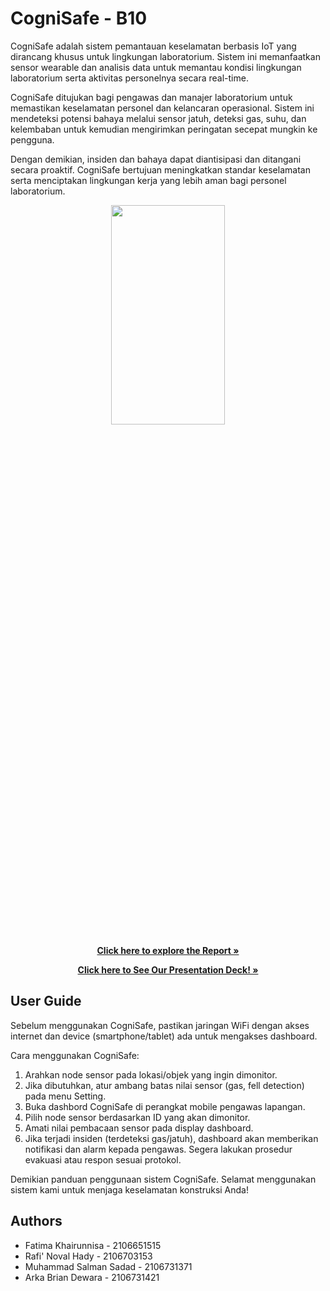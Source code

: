 
# CogniSafe - B10

CogniSafe adalah sistem pemantauan keselamatan berbasis IoT yang dirancang khusus untuk lingkungan laboratorium. Sistem ini memanfaatkan sensor wearable dan analisis data untuk memantau kondisi lingkungan laboratorium serta aktivitas personelnya secara real-time.

CogniSafe ditujukan bagi pengawas dan manajer laboratorium untuk memastikan keselamatan personel dan kelancaran operasional. Sistem ini mendeteksi potensi bahaya melalui sensor jatuh, deteksi gas, suhu, dan kelembaban untuk kemudian mengirimkan peringatan secepat mungkin ke pengguna.

Dengan demikian, insiden dan bahaya dapat diantisipasi dan ditangani secara proaktif. CogniSafe bertujuan meningkatkan standar keselamatan serta menciptakan lingkungan kerja yang lebih aman bagi personel laboratorium.

<p align="center">
<img src= "image.png"  width="60%" height="30%">

<p align="center">
<a href=""><strong>Click here to explore the Report »</strong></a>

<p align="center">
<a href="https://www.canva.com/design/DAF2c1gNOHk/eZOWZygkRRGGKIpZU_bsJQ/edit?utm_content=DAF2c1gNOHk&utm_campaign=designshare&utm_medium=link2&utm_source=sharebutton"><strong>Click here to See Our Presentation Deck! »</strong></a>

## User Guide
Sebelum menggunakan CogniSafe, pastikan jaringan WiFi dengan akses internet dan device (smartphone/tablet) ada untuk mengakses dashboard.


Cara menggunakan CogniSafe:

1. Arahkan node sensor pada lokasi/objek yang ingin dimonitor.
2. Jika dibutuhkan, atur ambang batas nilai sensor (gas, fell detection) pada menu Setting.
3. Buka dashbord CogniSafe di perangkat mobile pengawas lapangan.
4. Pilih node sensor berdasarkan ID yang akan dimonitor.
5. Amati nilai pembacaan sensor pada display dashboard.
6. Jika terjadi insiden (terdeteksi gas/jatuh), dashboard akan memberikan notifikasi dan alarm kepada pengawas. Segera lakukan prosedur evakuasi atau respon sesuai protokol.

Demikian panduan penggunaan sistem CogniSafe. Selamat menggunakan sistem kami untuk menjaga keselamatan konstruksi Anda!

## Authors
* Fatima Khairunnisa - 2106651515
* Rafi' Noval Hady - 2106703153
* Muhammad Salman Sadad - 2106731371
* Arka Brian Dewara - 2106731421